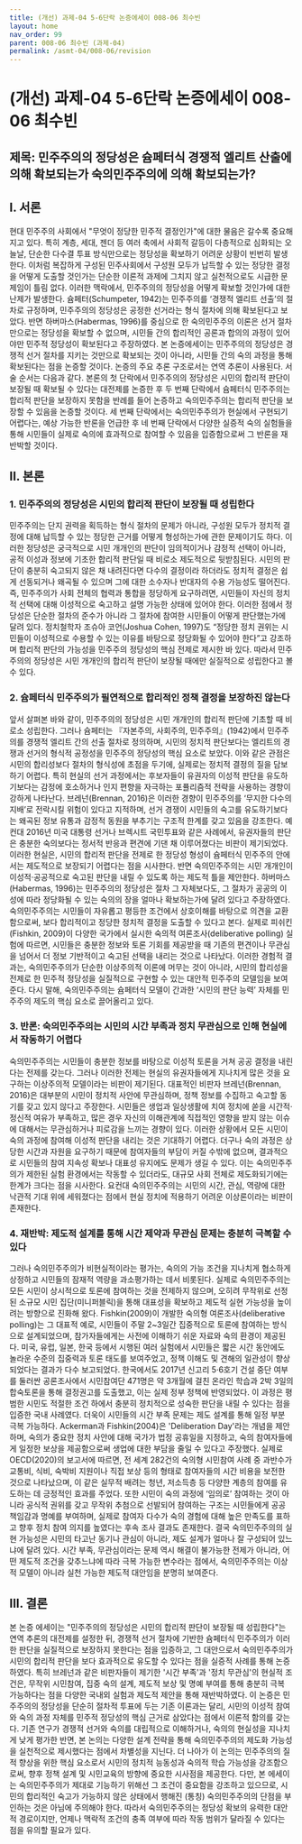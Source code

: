 ```yaml
---
title: (개선) 과제-04 5-6단락 논증에세이 008-06 최수빈
layout: home
nav_order: 99
parent: 008-06 최수빈 (과제-04)
permalink: /asmt-04/008-06/revision
---
```


# (개선) 과제-04 5-6단락 논증에세이 008-06 최수빈 

## 제목: 민주주의의 정당성은 슘페터식 경쟁적 엘리트 산출에 의해 확보되는가 숙의민주주의에 의해 확보되는가?


## I. 서론

현대 민주주의 사회에서 "무엇이 정당한 민주적 결정인가"에 대한 물음은 갈수록 중요해지고 있다. 특히 계층, 세대, 젠더 등 여러 축에서 사회적 갈등이 다층적으로 심화되는 오늘날, 단순한 다수결 투표 방식만으로는 정당성을 확보하기 어려운 상황이 빈번히 발생한다. 이처럼 복잡하게 구성된 민주사회에서 구성원 모두가 납득할 수 있는 정당한 결정을 어떻게 도출할 것인가는 단순한 이론적 과제에 그치지 않고 실천적으로도 시급한 문제임이 틀림 없다. 이러한 맥락에서, 민주주의의 정당성을 어떻게 확보할 것인가에 대한 난제가 발생한다. 슘페터(Schumpeter, 1942)는 민주주의를 ‘경쟁적 엘리트 선출’의 절차로 규정하며, 민주주의의 정당성은 공정한 선거라는 형식 절차에 의해 확보된다고 보았다. 반면 하버마스(Habermas, 1996)를 중심으로 한 숙의민주주의 이론은 선거 절차만으로는 정당성을 확보할 수 없으며, 시민들 간의 합리적인 공론과 합의의 과정이 있어야만 민주적 정당성이 확보된다고 주장하였다. 본 논증에세이는 민주주의의 정당성은 경쟁적 선거 절차를 지키는 것만으로 확보되는 것이 아니라, 시민들 간의 숙의 과정을 통해 확보된다는 점을 논증할 것이다. 논증의 주요 추론 구조로서는 연역 추론이 사용된다. 서술 순서는 다음과 같다. 본론의 첫 단락에서 민주주의의 정당성은 시민의 합리적 판단이 보장될 때 확보될 수 있다는 대전제를 논증한 후 두 번째 단락에서 슘페터식 민주주의는 합리적 판단을 보장하지 못함을 반례를 들어 논증하고 숙의민주주의는 합리적 판단을 보장할 수 있음을 논증할 것이다. 세 번째 단락에서는 숙의민주주의가 현실에서 구현되기 어렵다는, 예상 가능한 반론을 언급한 후 네 번째 단락에서 다양한 실증적 숙의 실험들을 통해 시민들이 실제로 숙의에 효과적으로 참여할 수 있음을 입증함으로써 그 반론을 재반박할 것이다.

## II. 본론

### 1. 민주주의의 정당성은 시민의 합리적 판단이 보장될 때 성립한다

민주주의는 단지 권력을 획득하는 형식 절차의 문제가 아니라, 구성원 모두가 정치적 결정에 대해 납득할 수 있는 정당한 근거를 어떻게 형성하는가에 관한 문제이기도 하다. 이러한 정당성은 궁극적으로 시민 개개인의 판단이 임의적이거나 감정적 선택이 아니라, 공적 이성과 정보에 기초한 합리적 판단일 때 비로소 제도적으로 뒷받침된다. 시민의 판단이 충분히 숙고되지 않은 채 내려진다면 다수의 결정이라 하더라도 정치적 결정은 쉽게 선동되거나 왜곡될 수 있으며 그에 대한 소수자나 반대자의 수용 가능성도 떨어진다. 즉, 민주주의가 사회 전체의 협력과 통합을 정당하게 요구하려면, 시민들이 자신의 정치적 선택에 대해 이성적으로 숙고하고 설명 가능한 상태에 있어야 한다. 이러한 점에서 정당성은 단순한 절차의 준수가 아니라 그 절차에 참여한 시민들이 어떻게 판단했는가에 달려 있다. 정치철학자 조슈아 코언(Joshua Cohen, 1997)도 “정당한 정치 권위는 시민들이 이성적으로 수용할 수 있는 이유를 바탕으로 정당화될 수 있어야 한다”고 강조하며 합리적 판단의 가능성을 민주주의 정당성의 핵심 전제로 제시한 바 있다. 따라서 민주주의의 정당성은 시민 개개인의 합리적 판단이 보장될 때에만 실질적으로 성립한다고 볼 수 있다.

### 2. 슘페터식 민주주의가 필연적으로 합리적인 정책 결정을 보장하진 않는다

앞서 살펴본 바와 같이, 민주주의의 정당성은 시민 개개인의 합리적 판단에 기초할 때 비로소 성립한다. 그러나 슘페터는 『자본주의, 사회주의, 민주주의』(1942)에서 민주주의를 경쟁적 엘리트 간의 선출 절차로 정의하며, 시민의 정치적 판단보다는 엘리트의 경쟁과 선거의 형식적 공정성을 민주주의 정당성의 핵심 요소로 보았다. 이와 같은 관점은 시민의 합리성보다 절차의 형식성에 초점을 두기에, 실제로는 정치적 결정의 질을 담보하기 어렵다. 특히 현실의 선거 과정에서는 후보자들이 유권자의 이성적 판단을 유도하기보다는 감정에 호소하거나 인지 편향을 자극하는 포퓰리즘적 전략을 사용하는 경향이 강하게 나타난다. 브레넌(Brennan, 2016)은 이러한 경향이 민주주의를 ‘무지한 다수의 지배’로 전락시킬 위험이 있다고 지적하며, 선거 경쟁이 시민들의 숙고를 유도하기보다는 왜곡된 정보 유통과 감정적 동원을 부추기는 구조적 한계를 갖고 있음을 강조한다. 예컨대 2016년 미국 대통령 선거나 브렉시트 국민투표와 같은 사례에서, 유권자들의 판단은 충분한 숙의보다는 정서적 반응과 편견에 기댄 채 이루어졌다는 비판이 제기되었다. 이러한 현실은, 시민의 합리적 판단을 전제로 한 정당성 형성이 슘페터식 민주주의 안에서는 제도적으로 보장되기 어렵다는 점을 시사한다. 
반면 숙의민주주의는 시민 개개인이 이성적·공공적으로 숙고된 판단을 내릴 수 있도록 하는 제도적 틀을 제안한다. 하버마스(Habermas, 1996)는 민주주의의 정당성은 절차 그 자체보다도, 그 절차가 공공의 이성에 따라 정당화될 수 있는 숙의의 장을 얼마나 확보하는가에 달려 있다고 주장하였다. 숙의민주주의는 시민들이 자유롭고 평등한 조건에서 상호이해를 바탕으로 의견을 교환함으로써, 보다 합리적이고 정당한 정치적 결정을 도출할 수 있다고 본다. 실제로 피쉬킨(Fishkin, 2009)이 다양한 국가에서 실시한 숙의적 여론조사(deliberative polling) 실험에 따르면, 시민들은 충분한 정보와 토론 기회를 제공받을 때 기존의 편견이나 무관심을 넘어서 더 정보 기반적이고 숙고된 선택을 내리는 것으로 나타났다. 이러한 경험적 결과는, 숙의민주주의가 단순한 이상주의적 이론에 머무는 것이 아니라, 시민의 합리성을 전제로 한 민주적 정당성을 실질적으로 구현할 수 있는 대안적 민주주의 모델임을 보여준다. 다시 말해, 숙의민주주의는 슘페터식 모델이 간과한 ‘시민의 판단 능력’ 자체를 민주주의 제도의 핵심 요소로 끌어올리고 있다.

### 3. 반론: 숙의민주주의는 시민의 시간 부족과 정치 무관심으로 인해 현실에서 작동하기 어렵다

숙의민주주의는 시민들이 충분한 정보를 바탕으로 이성적 토론을 거쳐 공공 결정을 내린다는 전제를 갖는다. 그러나 이러한 전제는 현실의 유권자들에게 지나치게 많은 것을 요구하는 이상주의적 모델이라는 비판이 제기된다. 대표적인 비판자 브레넌(Brennan, 2016)은 대부분의 시민이 정치적 사안에 무관심하며, 정책 정보를 수집하고 숙고할 동기를 갖고 있지 않다고 주장한다. 시민들은 생업과 일상생활에 치여 정치에 쏟을 시간적·정신적 여유가 부족하고, 많은 경우 자신의 이해관계에 직접적인 영향을 받지 않는 이슈에 대해서는 무관심하거나 피로감을 느끼는 경향이 있다. 이러한 상황에서 모든 시민이 숙의 과정에 참여해 이성적 판단을 내리는 것은 기대하기 어렵다. 더구나 숙의 과정은 상당한 시간과 자원을 요구하기 때문에 참여자들의 부담이 커질 수밖에 없으며, 결과적으로 시민들의 참여 지속성 확보나 대표성 유지에도 문제가 생길 수 있다. 이는 숙의민주주의가 제한된 실험 환경에서는 작동할 수 있더라도, 대규모 사회 전체로 제도화되기에는 한계가 크다는 점을 시사한다. 요컨대 숙의민주주의는 시민의 시간, 관심, 역량에 대한 낙관적 기대 위에 세워졌다는 점에서 현실 정치에 적용하기 어려운 이상론이라는 비판이 존재한다.

### 4. 재반박: 제도적 설계를 통해 시간 제약과 무관심 문제는 충분히 극복할 수 있다

그러나 숙의민주주의가 비현실적이라는 평가는, 숙의의 가능 조건을 지나치게 협소하게 상정하고 시민들의 잠재적 역량을 과소평가하는 데서 비롯된다. 실제로 숙의민주주의는 모든 시민이 상시적으로 토론에 참여하는 것을 전제하지 않으며, 오히려 무작위로 선정된 소규모 시민 집단(미니퍼블릭)을 통해 대표성을 확보하고 제도적 실현 가능성을 높이려는 방향으로 진화해 왔다. Fishkin(2009)이 개발한 숙의형 여론조사(deliberative polling)는 그 대표적 예로, 시민들이 주말 2~3일간 집중적으로 토론에 참여하는 방식으로 설계되었으며, 참가자들에게는 사전에 이해하기 쉬운 자료와 숙의 환경이 제공된다. 미국, 유럽, 일본, 한국 등에서 시행된 여러 실험에서 시민들은 짧은 시간 동안에도 놀라운 수준의 집중력과 토론 태도를 보여주었고, 정책 이해도 및 견해의 일관성이 향상되었다는 결과가 다수 보고되었다. 한국에서도 2017년 신고리 5·6호기 건설 중단 여부를 둘러싼 공론조사에서 시민참여단 471명은 약 3개월에 걸친 온라인 학습과 2박 3일의 합숙토론을 통해 결정권고를 도출했고, 이는 실제 정부 정책에 반영되었다. 이 과정은 평범한 시민도 적절한 조건 하에서 충분히 정치적으로 성숙한 판단을 내릴 수 있다는 점을 입증한 국내 사례였다. 더욱이 시민들의 시간 부족 문제는 제도 설계를 통해 일정 부분 극복 가능하다. Ackerman과 Fishkin(2004)은 'Deliberation Day'라는 개념을 제안하며, 숙의가 중요한 정치 사안에 대해 국가가 법정 공휴일을 지정하고, 숙의 참여자들에게 일정한 보상을 제공함으로써 생업에 대한 부담을 줄일 수 있다고 주장했다. 실제로 OECD(2020)의 보고서에 따르면, 전 세계 282건의 숙의형 시민참여 사례 중 과반수가 교통비, 식비, 숙박비 지원이나 직접 보상 등의 형태로 참여자들의 시간 비용을 보전한 것으로 나타났으며, 이 같은 실무적 배려는 청년, 저소득층 등 다양한 계층의 참여를 유도하는 데 긍정적인 효과를 주었다. 또한 시민이 숙의 과정에 ‘임의로’ 참여하는 것이 아니라 공식적 권위를 갖고 무작위 추첨으로 선발되어 참여하는 구조는 시민들에게 공공 책임감과 명예를 부여하며, 실제로 참여자 다수가 숙의 경험에 대해 높은 만족도를 표하고 향후 정치 참여 의지를 높였다는 후속 조사 결과도 존재한다. 결국 숙의민주주의의 실현 가능성은 시민의 타고난 동기나 관심이 아니라, 제도 설계가 얼마나 잘 구성되어 있느냐에 달려 있다. 시간 부족, 무관심이라는 문제 역시 해결이 불가능한 전제가 아니라, 어떤 제도적 조건을 갖추느냐에 따라 극복 가능한 변수라는 점에서, 숙의민주주의는 이상적 모델이 아니라 실천 가능한 제도적 대안임을 분명히 보여준다.

## III. 결론

본 논증 에세이는 "민주주의의 정당성은 시민의 합리적 판단이 보장될 때 성립한다"는 연역 추론의 대전제를 설정한 뒤, 경쟁적 선거 절차에 기반한 슘페터식 민주주의가 이러한 판단을 실질적으로 보장하지 못한다는 점을 입증하고, 그 대안으로서 숙의민주주의가 시민의 합리적 판단을 보다 효과적으로 유도할 수 있다는 점을 실증적 사례를 통해 논증하였다. 특히 브레넌과 같은 비판자들이 제기한 '시간 부족'과 '정치 무관심'의 현실적 조건은, 무작위 시민참여, 집중 숙의 설계, 제도적 보상 및 명예 부여를 통해 충분히 극복 가능하다는 점을 다양한 국내외 실험과 제도적 제안을 통해 재반박하였다. 이 논증은 민주주의의 정당성을 단순히 절차적 투표에 두는 기존 이론과는 달리, 시민의 이성적 참여와 숙의 과정 자체를 민주적 정당성의 핵심 근거로 삼았다는 점에서 이론적 함의를 갖는다. 기존 연구가 경쟁적 선거와 숙의를 대립적으로 이해하거나, 숙의의 현실성을 지나치게 낮게 평가한 반면, 본 논의는 다양한 설계 전략을 통해 숙의민주주의의 제도화 가능성을 실천적으로 제시했다는 점에서 차별성을 지닌다. 더 나아가 이 논의는 민주주의의 질적 향상을 위한 핵심 요소로서 시민의 정치적 능동성과 숙의적 학습 가능성을 강조함으로써, 향후 정책 설계 및 시민교육의 방향에 중요한 시사점을 제공한다. 다만, 본 에세이는 숙의민주주의가 제대로 기능하기 위해선 그 조건이 중요함을 강조하고 있으므로, 시민의 합리적인 숙고가 가능하지 않은 상태에서 행해진 (통칭) 숙의민주주의의 단점을 부인하는 것은 아님에 주의해야 한다.  따라서 숙의민주주의는 정당성 확보의 유력한 대안적 경로이지만, 언제나 맥락적 조건의 충족 여부에 따라 작동 범위가 달라질 수 있다는 점을 유의할 필요가 있다.